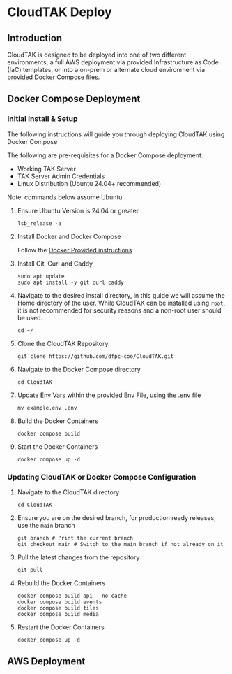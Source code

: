 # CloudTAK Deploy

## Introduction

CloudTAK is designed to be deployed into one of two different environments; a full AWS deployment
via provided Infrastructure as Code (IaC) templates, or into a on-prem or alternate cloud environment
via provided Docker Compose files.

## Docker Compose Deployment

### Initial Install & Setup

The following instructions will guide you through deploying CloudTAK using Docker Compose

The following are pre-requisites for a Docker Compose deployment:

- Working TAK Server
- TAK Server Admin Credentials
- Linux Distribution (Ubuntu 24.04+ recommended)

Note: commands below assume Ubuntu

1. Ensure Ubuntu Version is 24.04 or greater

    ```
    lsb_release -a
    ```

2. Install Docker and Docker Compose

    Follow the [Docker Provided instructions](https://docs.docker.com/engine/install/ubuntu/)

3. Install Git, Curl and Caddy

    ```
    sudo apt update
    sudo apt install -y git curl caddy
    ```

4. Navigate to the desired install directory, in this guide we will assume the Home directory of the user.
    While CloudTAK can be installed using `root`, it is not recommended for security reasons and a non-root user should be used.

    ```
    cd ~/
    ```

5. Clone the CloudTAK Repository

    ```
    git clone https://github.com/dfpc-coe/CloudTAK.git
    ```

6. Navigate to the Docker Compose directory

    ```
    cd CloudTAK
    ```

7. Update Env Vars within the provided Env File, using the .env file

    ```
    mv example.env .env
    ```

8. Build the Docker Containers

    ```
    docker compose build
    ```

9. Start the Docker Containers

    ```
    docker compose up -d
    ```

### Updating CloudTAK or Docker Compose Configuration

1. Navigate to the CloudTAK directory

    ```
    cd CloudTAK
    ```

2. Ensure you are on the desired branch, for production ready releases, use the `main` branch

    ```
    git branch # Print the current branch
    git checkout main # Switch to the main branch if not already on it
    ```

2. Pull the latest changes from the repository

    ```
    git pull
    ```

3. Rebuild the Docker Containers

    ```
    docker compose build api --no-cache
    docker compose build events
    docker compose build tiles
    docker compose build media
    ```

4. Restart the Docker Containers

    ```
    docker compose up -d
    ```

## AWS Deployment
